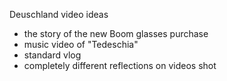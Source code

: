 ---
---
Deuschland video ideas

- the story of the new Boom glasses purchase
- music video of "Tedeschia"
- standard vlog
- completely different reflections on videos shot